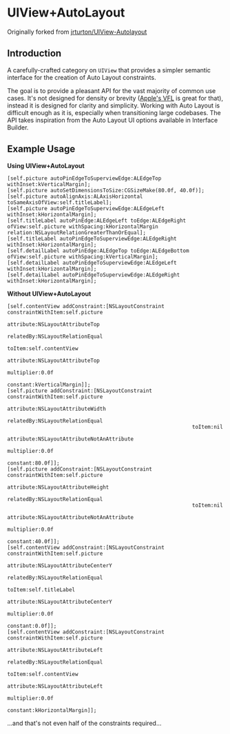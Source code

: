 UIView+AutoLayout
=================

Originally forked from [jrturton/UIView-Autolayout](https://github.com/jrturton/UIView-Autolayout)

Introduction
------------

A carefully-crafted category on `UIView` that provides a simpler semantic interface for the creation of Auto Layout constraints.

The goal is to provide a pleasant API for the vast majority of common use cases. It's not designed for density or brevity ([Apple's VFL](http://developer.apple.com/library/ios/documentation/UserExperience/Conceptual/AutolayoutPG/Articles/formatLanguage.html) is great for that), instead it is designed for clarity and simplicity. Working with Auto Layout is difficult enough as it is, especially when transitioning large codebases. The API takes inspiration from the Auto Layout UI options available in Interface Builder.

Example Usage
-------------

**Using UIView+AutoLayout**

	[self.picture autoPinEdgeToSuperviewEdge:ALEdgeTop withInset:kVerticalMargin];
	[self.picture autoSetDimensionsToSize:CGSizeMake(80.0f, 40.0f)];
	[self.picture autoAlignAxis:ALAxisHorizontal toSameAxisOfView:self.titleLabel];
	[self.picture autoPinEdgeToSuperviewEdge:ALEdgeLeft withInset:kHorizontalMargin];
	[self.titleLabel autoPinEdge:ALEdgeLeft toEdge:ALEdgeRight ofView:self.picture withSpacing:kHorizontalMargin relation:NSLayoutRelationGreaterThanOrEqual];
	[self.titleLabel autoPinEdgeToSuperviewEdge:ALEdgeRight withInset:kHorizontalMargin];
	[self.detailLabel autoPinEdge:ALEdgeTop toEdge:ALEdgeBottom ofView:self.picture withSpacing:kVerticalMargin];
	[self.detailLabel autoPinEdgeToSuperviewEdge:ALEdgeLeft withInset:kHorizontalMargin];
	[self.detailLabel autoPinEdgeToSuperviewEdge:ALEdgeRight withInset:kHorizontalMargin];
	
**Without UIView+AutoLayout**

	[self.contentView addConstraint:[NSLayoutConstraint constraintWithItem:self.picture
                                                                 attribute:NSLayoutAttributeTop
                                                                 relatedBy:NSLayoutRelationEqual
                                                                    toItem:self.contentView
                                                                 attribute:NSLayoutAttributeTop
                                                                multiplier:0.0f
                                                                  constant:kVerticalMargin]];
    [self.picture addConstraint:[NSLayoutConstraint constraintWithItem:self.picture
                                                             attribute:NSLayoutAttributeWidth
                                                             relatedBy:NSLayoutRelationEqual
                                                                toItem:nil
                                                             attribute:NSLayoutAttributeNotAnAttribute
                                                            multiplier:0.0f
                                                              constant:80.0f]];
    [self.picture addConstraint:[NSLayoutConstraint constraintWithItem:self.picture
                                                             attribute:NSLayoutAttributeHeight
                                                             relatedBy:NSLayoutRelationEqual
                                                                toItem:nil
                                                             attribute:NSLayoutAttributeNotAnAttribute
                                                            multiplier:0.0f
                                                              constant:40.0f]];
    [self.contentView addConstraint:[NSLayoutConstraint constraintWithItem:self.picture
                                                                 attribute:NSLayoutAttributeCenterY
                                                                 relatedBy:NSLayoutRelationEqual
                                                                    toItem:self.titleLabel
                                                                 attribute:NSLayoutAttributeCenterY
                                                                multiplier:0.0f
                                                                  constant:0.0f]];
    [self.contentView addConstraint:[NSLayoutConstraint constraintWithItem:self.picture
                                                                 attribute:NSLayoutAttributeLeft
                                                                 relatedBy:NSLayoutRelationEqual
                                                                    toItem:self.contentView
                                                                 attribute:NSLayoutAttributeLeft
                                                                multiplier:0.0f
                                                                  constant:kHorizontalMargin]];
...and that's not even half of the constraints required...
